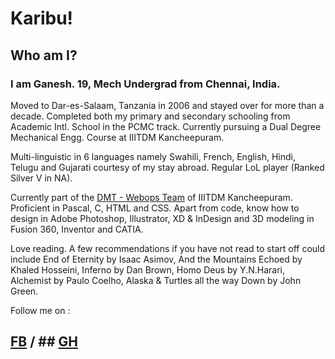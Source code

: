 # Karibu!

## **Who am I?**

### I am Ganesh. 19, Mech Undergrad from Chennai, India.

Moved to Dar-es-Salaam, Tanzania in 2006 and stayed over for more than a decade. Completed both my primary and secondary schooling from 
Academic Intl. School in the PCMC track. Currently pursuing a Dual Degree Mechanical Engg. Course at IIITDM Kancheepuram.

Multi-linguistic in 6 languages namely Swahili, French, English, Hindi, Telugu and Gujarati courtesy of my stay abroad. Regular LoL player 
(Ranked Silver V in NA). 

Currently part of the [DMT - Webops Team](https://github.com/DMT-IIITDM) of IIITDM Kancheepuram. Proficient in Pascal, C, HTML and CSS. Apart from code, know how to design
in Adobe Photoshop, Illustrator, XD & InDesign and 3D modeling in Fusion 360, Inventor and CATIA. 

Love reading. A few recommendations if you have not read to start off could include End of Eternity by Isaac Asimov, 
And the Mountains Echoed by Khaled Hosseini, Inferno by Dan Brown, Homo Deus by Y.N.Harari, Alchemist by Paulo Coelho, Alaska & Turtles 
all the way Down by John Green.


Follow me on : 
## [FB](https://www.facebook.com/shriganesh.bollakpalli.7) / ## [GH](https://github.com/Rhythorn)

